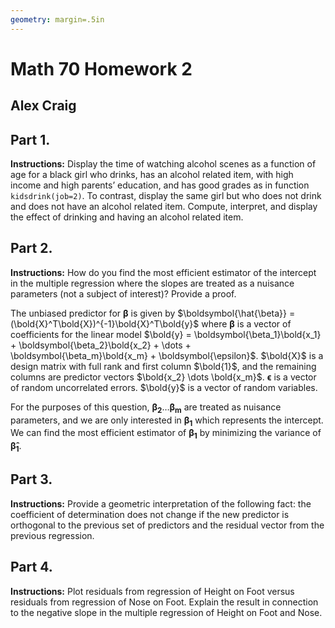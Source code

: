 ```yaml
---
geometry: margin=.5in
---
```


# Math 70 Homework 2

## Alex Craig

## Part 1.

**Instructions:** Display the time of watching alcohol scenes as a function of age for a black girl who drinks, has an alcohol related item, with high income and high parents’ education, and has good grades as in function `kidsdrink(job=2)`. To contrast, display the same girl but who does not drink and does not have an alcohol related item. Compute, interpret, and display the effect of drinking and having an alcohol related item.

## Part 2.

**Instructions:** How do you find the most efficient estimator of the intercept in the multiple regression where the slopes are treated as a nuisance parameters (not a subject of interest)? Provide a proof.

The unbiased predictor for $\boldsymbol{\beta}$ is given by $\boldsymbol{\hat{\beta}} = (\bold{X}^T\bold{X})^{-1}\bold{X}^T\bold{y}$ where $\boldsymbol{\beta}$ is a vector of coefficients for the linear model $\bold{y} = \boldsymbol{\beta_1}\bold{x_1} + \boldsymbol{\beta_2}\bold{x_2} + \dots + \boldsymbol{\beta_m}\bold{x_m} + \boldsymbol{\epsilon}$. $\bold{X}$ is a design matrix with full rank and first column $\bold{1}$, and the remaining columns are predictor vectors $\bold{x_2} \dots \bold{x_m}$. $\boldsymbol{\epsilon}$ is a vector of random uncorrelated errors. $\bold{y}$ is a vector of random variables.

For the purposes of this question, $\boldsymbol{\beta_2} \dots \boldsymbol{\beta_m}$ are treated as nuisance parameters, and we are only interested in $\boldsymbol{\beta_1}$ which represents the intercept. We can find the most efficient estimator of $\boldsymbol{\beta_1}$ by minimizing the variance of $\boldsymbol{\hat{\beta}_1}$.

## Part 3.

**Instructions:** Provide a geometric interpretation of the following fact: the coefficient of determination does not change if the new predictor is orthogonal to the previous set of predictors and the residual vector from the previous regression.

## Part 4.

**Instructions:** Plot residuals from regression of Height on Foot versus residuals from regression of Nose on Foot. Explain the result in connection to the negative slope in the multiple regression of Height on Foot and Nose.
